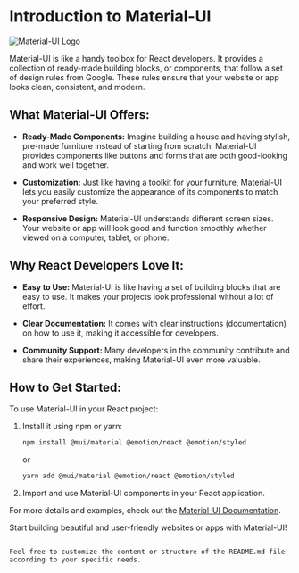 # Introduction to Material-UI
![Material-UI Logo](https://material-ui.com/static/logo.svg)

Material-UI is like a handy toolbox for React developers. It provides a collection of ready-made building blocks, or components, that follow a set of design rules from Google. These rules ensure that your website or app looks clean, consistent, and modern.

## What Material-UI Offers:

- **Ready-Made Components:** Imagine building a house and having stylish, pre-made furniture instead of starting from scratch. Material-UI provides components like buttons and forms that are both good-looking and work well together.

- **Customization:** Just like having a toolkit for your furniture, Material-UI lets you easily customize the appearance of its components to match your preferred style.

- **Responsive Design:** Material-UI understands different screen sizes. Your website or app will look good and function smoothly whether viewed on a computer, tablet, or phone.

## Why React Developers Love It:

- **Easy to Use:** Material-UI is like having a set of building blocks that are easy to use. It makes your projects look professional without a lot of effort.

- **Clear Documentation:** It comes with clear instructions (documentation) on how to use it, making it accessible for developers.

- **Community Support:** Many developers in the community contribute and share their experiences, making Material-UI even more valuable.

## How to Get Started:

To use Material-UI in your React project:

1. Install it using npm or yarn:

   ```bash
   npm install @mui/material @emotion/react @emotion/styled
   ```

   or

   ```bash
   yarn add @mui/material @emotion/react @emotion/styled
   ```

2. Import and use Material-UI components in your React application.

For more details and examples, check out the [Material-UI Documentation](https://material-ui.com/).

Start building beautiful and user-friendly websites or apps with Material-UI!

```

Feel free to customize the content or structure of the README.md file according to your specific needs.
```

